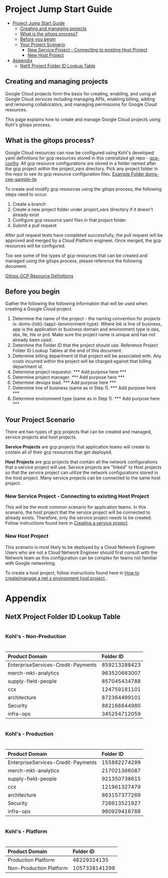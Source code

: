 # Project Jump Start Guide
- [Project Jump Start Guide](#project-jump-start-guide)
  - [Creating and managing projects](#creating-and-managing-projects)
  - [What is the gitops process?](#what-is-the-gitops-process)
  - [Before you begin](#before-you-begin)
  - [Your Project Scenario](#your-project-scenario)
    - [New Service Project - Connecting to existing Host Project](#new-service-project---connecting-to-existing-host-project)
    - [New Host Project](#new-host-project)
- [Appendix](#appendix)
  - [NetX Project Folder ID Lookup Table](#netx-project-folder-id-lookup-table)
## Creating and managing projects
Google Cloud projects form the basis for creating, enabling, and using all Google Cloud services including managing APIs, enabling billing, adding and removing collaborators, and managing permissions for Google Cloud resources.

This page explains how to create and manage Google Cloud projects using Kohl's gitops process.
## What is the gitops process?
Google Cloud resources can now be configured using Kohl's developed yaml definitions for gcp resources stored in this centralized git repo - [gcp-config](https://gitlab.com/doms/infra/platform_enablement/cloud-config/gcp-config).  All gcp resource configurations are stored in a folder named after the gcp project within the project_vars directory.  Pick any project folder in the repo to see its gcp resource configuration files.
[Example Folder doms-cpe-sample-lle](https://gitlab.com/doms/infra/platform_enablement/cloud-config/gcp-config/-/tree/main/project_vars/doms-cpe-sample-lle)

To create and modify gcp resources using the gitops process, the following steps need to occur.
1. Create a branch
2. Create a new project folder under project_vars directory if it doesn't already exist
3. Configure gcp resource yaml files in that project folder
4. Submit a pull request

After pull request tests have completed successfully, the pull request will be approved and merged by a Cloud Platform engineer.  Once merged, the gcp resources will be configured.

Too see some of the types of gcp resources that can be created and managed using the gitops process, please reference the following document.

[Gitops GCP Resource Definitions](https://gitlab.com/doms/infra/platform_enablement/cloud-config/gcp-config/-/blob/main/docs/Projects/Service_Projects.md#2-create-iam-policies)
## Before you begin
Gather the following the following information that will be used when creating a Google Cloud project.

1.  Determine the name of the project - the naming convention for projects is: doms-{lob}-{app}-{environment-type}.  Where lob is line of business, app is the application or business domain and environment type is ops, sbx, lle, hle or prd.  Make sure the project name is unique and has not already been used.
2.  Determine the Folder ID that the project should use.  Reference Project Folder ID Lookup Tables at the end of this document.
3.  Determine billing department id that project will be associated with.  Any costs incurred within the project will be charged against that billing department id.
4.  Determine project requestor. *** Add purpose here ***
5.  Determine project manager. *** Add purpose here ***
6.  Determine devops lead. *** Add purpose here ***
7.  Determine line of business (same as in Step 1).  *** Add purpose here ***
8.  Determine environment type (same as in Step 1).  *** Add purpose here ***

## Your Project Scenario
There are two types of gcp projects that can be created and managed, service projects and host projects.

**Service Projects** are gcp projects that application teams will create to contain all of their gcp resources that get deployed.

**Host Projects** are gcp projects that contain all the network configurations that a service project will use.  Service projects are "linked" to Host projects so that the service project can utilize the network configurations stored in the host project.  Many service projects can be connected to the same host project.

### New Service Project - Connecting to existing Host Project
This will be the most common scenario for application teams.  In this scenario, the host project that the service project will be connected to already exists.  Therefore, only the service project needs to be created.  Follow instructions found here in [Creating a service project](https://gitlab.com/doms/infra/platform_enablement/cloud-config/gcp-config/-/blob/main/docs/Projects/Service_Projects.md).
### New Host Project
This scenario is most likely to be deployed by a Cloud Network Engineer.  Users who are not a Cloud Network Engineer should first consult with the Network team as this configuration can be complex for teams not familiar with Google networking.

To create a host project, follow instructions found here in [How to create/manage a net x environment host project ](https://gitlab.com/doms/infra/platform_enablement/cloud-config/gcp-config/-/blob/main/docs/Projects/Host_Projects.md#how-to-createmanage-a-netx-environment-host-project).
# Appendix
## NetX Project Folder ID Lookup Table
#
### Kohl's - Non-Production
#
| Product Domain                      | Folder ID    |
| :---------------------------------- | :------------|
| EnterpriseServices-Credit-Payments  | 859213288423 |
| merch-mkt-analytics                 | 963520663007 |
| supply-field-people                 | 857045434788 |
| ccx                                 | 124759181101 |
| architecture                        | 872364499101 |
| Security                            | 882166644980 |
| infra-ops                           | 345254712059 |
#
### Kohl's - Production
#
| Product Domain                      | Folder ID    |
| :---------------------------------- | :------------|
| EnterpriseServices-Credit-Payments  | 155882274299 |
| merch-mkt-analytics                 | 217021366087 |
| supply-field-people                 | 921350738615 |
| ccx                                 | 121961327479 |
| architecture                        | 863157377269 |
| Security                            | 726913521927 |
| infra-ops                           | 980929416788 |
#
### Kohl's - Platform
#
| Product Domain                      | Folder ID    |
| :---------------------------------- | :------------|
| Production Platform                 | 48229324135  |
| Non-Production Platform             | 1057338141298|
#
